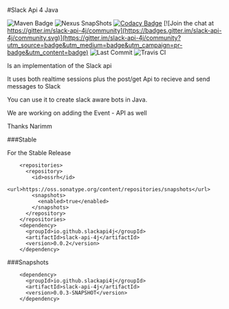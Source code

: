 #Slack Api 4 Java 

![Maven Badge](https://img.shields.io/maven-metadata/v/https/repo1.maven.org/maven2/io/github/slackapi4j/slack-api-4j/maven-metadata.xml.svg)
![Nexus SnapShots](https://img.shields.io/nexus/s/https/oss.sonatype.org/io.github.slackapi4j/slack-api-4j.svg)
[![Codacy Badge](https://api.codacy.com/project/badge/Grade/44d12e126c7d446d93611327a31fdc2c)](https://app.codacy.com/app/Narimm/slack-api-4j?utm_source=github.com&utm_medium=referral&utm_content=slackapi4j/slack-api-4j&utm_campaign=Badge_Grade_Dashboard)
[![Join the chat at https://gitter.im/slack-api-4j/community](https://badges.gitter.im/slack-api-4j/community.svg)](https://gitter.im/slack-api-4j/community?utm_source=badge&utm_medium=badge&utm_campaign=pr-badge&utm_content=badge)
![Last Commit](https://img.shields.io/github/last-commit/slackapi4j/slack-api-4j.svg)
![Travis CI](https://travis-ci.com/slackapi4j/slack-api-4j.svg?branch=master)

Is an implementation of the Slack  api 

It uses both realtime sessions plus the post/get Api to recieve and send messages to Slack 

You can use it to create slack aware bots in Java.

We are working on adding the Event - API as well 

Thanks
Narimm

###Stable

For the Stable Release
        
        <repositories>
          <repository>
            <id>ossrh</id>
            <url>https://oss.sonatype.org/content/repositories/snapshots</url>
            <snapshots>
              <enabled>true</enabled>
            </snapshots>
          </repository>
        </repositories>
        <dependency>
          <groupId>io.github.slackapi4j</groupId>
          <artifactId>slack-api-4j</artifactId>
          <version>0.0.2</version>
        </dependency>

###Snapshots

        <dependency>
          <groupId>io.github.slackapi4j</groupId>
          <artifactId>slack-api-4j</artifactId>
          <version>0.0.3-SNAPSHOT</version>
        </dependency>